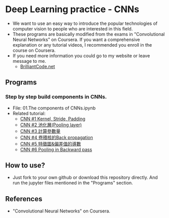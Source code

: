 # Deep Learning practice - CNNs
 - We want to use an easy way to introduce the popular technologies of computer vision to people who are interested in this field.
 - These programs are basically modified from the exams in "Convolutional Neural Networks" on Coursera. If you want a comprehensive explanation or any tutorial videos, I recommended you enroll in the course on Coursera.
 - If you need more information you could go to my website or leave message to me.
     - [BrilliantCode.net](https://www.brilliantcode.net/)

## Programs
 ### Step by step build components in CNNs.
  - File: 01.The components of CNNs.ipynb
  - Related tutorial:
      - [CNN #1 Kernel, Stride, Padding](https://www.brilliantcode.net/1584/convolutional-neural-networks-1-convolution-layer-stride-padding-kernel/)
      - [CNN #2 池化層(Pooling layer)](https://www.brilliantcode.net/1586/convolutional-neural-networks-2-pooling-layer/)
      - [CNN #3 計算參數量](https://www.brilliantcode.net/1646/convolutional-neural-networks-3-calculate-number-of-parameters/)
      - [CNN #4 卷積核的Back propagation](https://www.brilliantcode.net/1670/convolutional-neural-networks-4-backpropagation-in-kernels-of-cnns/)
      - [CNN #5 特徵圖&偏差值的導數](https://www.brilliantcode.net/1748/convolutional-neural-networks-5-backpropagation-in-feature-maps-biases-of-cnns/)
      - [CNN #6 Pooling in Backward pass](https://www.brilliantcode.net/1781/convolutional-neural-networks-6-backpropagation-in-pooling-layers-of-cnns/)


## How to use?
 - Just fork to your own github or download this repository directly. And run the jupyter files  mentioned in the "Programs" section. 

## References
 - "Convolutional Neural Networks" on Coursera.

